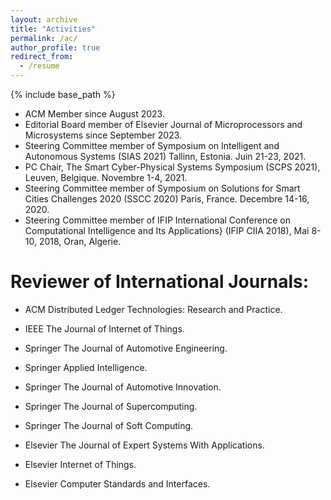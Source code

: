 ```yaml
---
layout: archive
title: "Activities"
permalink: /ac/
author_profile: true
redirect_from:
  - /resume
---
```


{% include base_path %}

* ACM Member since August 2023. 
* Editorial Board member of Elsevier Journal of  Microprocessors and Microsystems since September 2023. 
* Steering Committee member of Symposium on Intelligent and Autonomous Systems (SIAS 2021) Tallinn, Estonia. Juin 21-23, 2021.
* PC Chair, The Smart Cyber-Physical Systems Symposium (SCPS 2021), Leuven, Belgique. Novembre 1-4, 2021.
* Steering Committee member of  Symposium on Solutions for Smart Cities Challenges 2020 (SSCC 2020) Paris, France. Decembre 14-16, 2020.
* Steering Committee member of IFIP International Conference on Computational Intelligence and Its Applications} (IFIP CIIA 2018), Mai 8-10, 2018, Oran, Algerie.



Reviewer of International Journals:
=========
* ACM Distributed Ledger Technologies: Research and Practice.

* IEEE The Journal of Internet of Things.

* Springer The Journal of Automotive Engineering.

* Springer Applied Intelligence.

* Springer The Journal of Automotive Innovation.

* Springer The Journal of Supercomputing.
  
* Springer The Journal of Soft Computing.

* Elsevier The Journal of Expert Systems With Applications.

* Elsevier Internet of Things.

* Elsevier Computer Standards and Interfaces.
